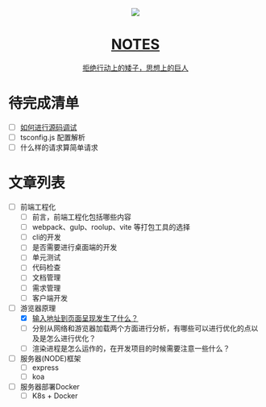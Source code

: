 <p align="center">
  <a href="https://nextjs.org">
    <img src="https://user-images.githubusercontent.com/20312469/170867186-7f001128-3019-4160-964f-10254094f686.png">
    <h1 align="center">
      NOTES
    </h1>
    <p align="center">拒绝行动上的矮子，思想上的巨人</p>
  </a>
</p>



# 待完成清单
- [ ] [如何进行源码调试](https://github.com/zoro-r/notes/commit/931b7e40ac785157803b942888cd11c39c6ed918)
- [ ] tsconfig.js 配置解析
- [ ] 什么样的请求算简单请求

# 文章列表
  - [ ] 前端工程化
    - [ ] 前言，前端工程化包括哪些内容
    - [ ] webpack、gulp、roolup、vite 等打包工具的选择
    - [ ] cli的开发
    - [ ] 是否需要进行桌面端的开发
    - [ ] 单元测试
    - [ ] 代码检查
    - [ ] 文档管理
    - [ ] 需求管理
    - [ ] 客户端开发

  - [ ] 游览器原理
     - [x] [输入地址到页面呈现发生了什么？](https://github.com/zoro-r/notes/blob/main/%E6%B8%B8%E8%A7%88%E5%99%A8/%E8%BE%93%E5%85%A5%E4%B8%80%E6%AE%B5%E5%9C%B0%E5%9D%80%E5%88%B0%E9%A1%B5%E9%9D%A2%E5%91%88%E7%8E%B0.md)
     - [ ] 分别从网络和游览器加载两个方面进行分析，有哪些可以进行优化的点以及是怎么进行优化？
     - [ ] 渲染进程是怎么运作的，在开发项目的时候需要注意一些什么？

- [ ] 服务器(NODE)框架
  - [ ] express
  - [ ] koa

- [ ] 服务器部署Docker
  - [ ] K8s + Docker
